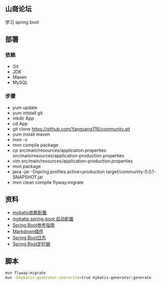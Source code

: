 ## 山商论坛
学习 spring boot
## 部署
### 依赖
- Git
- JDK
- Maven
- MySQL
### 步骤
- yum update
- yum intstall git
- mkdir App
- cd App
- git clone https://github.com/Yangyang176/community.git
- yum install maven
- mvn -v
- mvn compile package
- cp src/main/resources/application.properties src/main/resources/application-production.properties
- vim src/main/resources/application-production.properties
- mvn package
- java -jar -Dspring.profiles.active=production target/community-0.0.1-SNAPSHOT.jar
- mvn clean compile flyway:migrate
## 资料
- [mybatis依赖配置](https://mybatis.org/mybatis-3/configuration.html#settings)
- [mybatis spring-boot 自动配置](http://mybatis.org/spring-boot-starter/mybatis-spring-boot-autoconfigure/)
- [Spring Boot参考指南](https://docs.spring.io/spring-boot/docs/2.0.0.RC1/reference/htmlsingle/)
- [Markdown插件](https://pandao.github.io/editor.md/)
- [Spring Boot日志](https://docs.spring.io/spring-boot/docs/current/reference/html/spring-boot-features.html#boot-features-logging)
- [Spring Boot定时器](https://spring.io/guides/gs/scheduling-tasks/)
## 脚本
```bash
mvn flyway:migrate
mvn -Dmybatis.generator.overwrite=true mybatis-generator:generate
```

